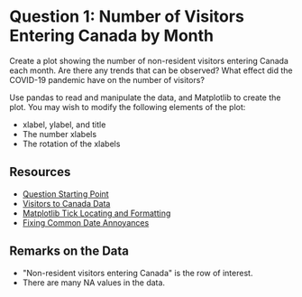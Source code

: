# Question 1: Number of Visitors Entering Canada by Month

Create a plot showing the number of non-resident visitors entering Canada each month. Are there any trends that can be observed? What effect did the COVID-19 pandemic have on the number of visitors?

Use pandas to read and manipulate the data, and Matplotlib to create the plot. You may wish to modify the following elements of the plot:

- xlabel, ylabel, and title
- The number xlabels
- The rotation of the xlabels

## Resources

- [Question Starting Point](canada_visitors_by_month.py)
- [Visitors to Canada Data](../../data/Canada_visitors.csv)
- [Matplotlib Tick Locating and Formatting](https://matplotlib.org/stable/api/ticker_api.html)
- [Fixing Common Date Annoyances](https://matplotlib.org/3.3.4/gallery/recipes/common_date_problems.html)

## Remarks on the Data

- "Non-resident visitors entering Canada" is the row of interest.
- There are many NA values in the data.
